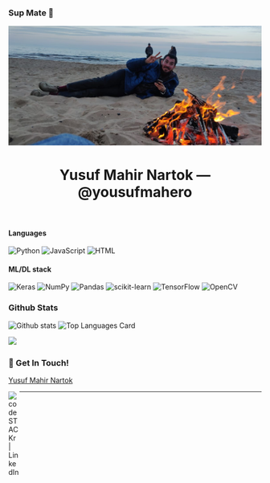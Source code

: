 ### Sup Mate 👋
<div align="center"><img src="./cover_photo.JPG" width="700px" /></div>


<h1 align="center">Yusuf Mahir Nartok  &mdash; @yousufmahero</h1>
<br>



<h4>Languages</h4>     

![Python](https://img.shields.io/badge/python-3670A0?style=for-the-badge&logo=python&logoColor=ffdd54&style=plastic) ![JavaScript](https://img.shields.io/badge/JavaScript-F7DF1E?style=for-the-badge&logo=javascript&logoColor=white&style=plastic) ![HTML](https://img.shields.io/badge/HTML5-E34F26?style=for-the-badge&logo=html5&logoColor=white&style=plastic)



<h4>ML/DL stack</h4>   

![Keras](https://img.shields.io/badge/Keras-%23D00000.svg?style=for-the-badge&logo=Keras&logoColor=white&style=plastic)  ![NumPy](https://img.shields.io/badge/numpy-%23013243.svg?style=for-the-badge&logo=numpy&logoColor=white&style=plastic)  ![Pandas](https://img.shields.io/badge/pandas-%23150458.svg?style=for-the-badge&logo=pandas&logoColor=white&style=plastic)  ![scikit-learn](https://img.shields.io/badge/scikit--learn-%23F7931E.svg?style=for-the-badge&logo=scikit-learn&logoColor=white&style=plastic)  ![TensorFlow](https://img.shields.io/badge/TensorFlow-%23FF6F00.svg?style=for-the-badge&logo=TensorFlow&logoColor=white&style=plastic) ![OpenCV](https://img.shields.io/badge/opencv-%23white.svg?style=for-the-badge&logo=opencv&logoColor=white&style=plastic)

<h3>Github Stats</h3>

![Github stats](https://github-readme-stats.vercel.app/api?username=yousufmahero&theme=solarized-light&show_icons=true&count_private=true) ![Top Languages Card](https://github-readme-stats.vercel.app/api/top-langs/?username=yousufmahero)

![](https://komarev.com/ghpvc/?username=yousufmahero&color=lightgrey)

### 📮 Get In Touch!
[Yusuf Mahir Nartok](mailto:yusufmahirnartok@gmail.com?subject=[GitHub]%20Hi%Mahir!)

[<img align="left" alt="codeSTACKr | LinkedIn" width="22px" src="https://cdn.jsdelivr.net/npm/simple-icons@v3/icons/linkedin.svg" />][linkedin]

---

[linkedin]: https://www.linkedin.com/in/yusufmahirnartok/
